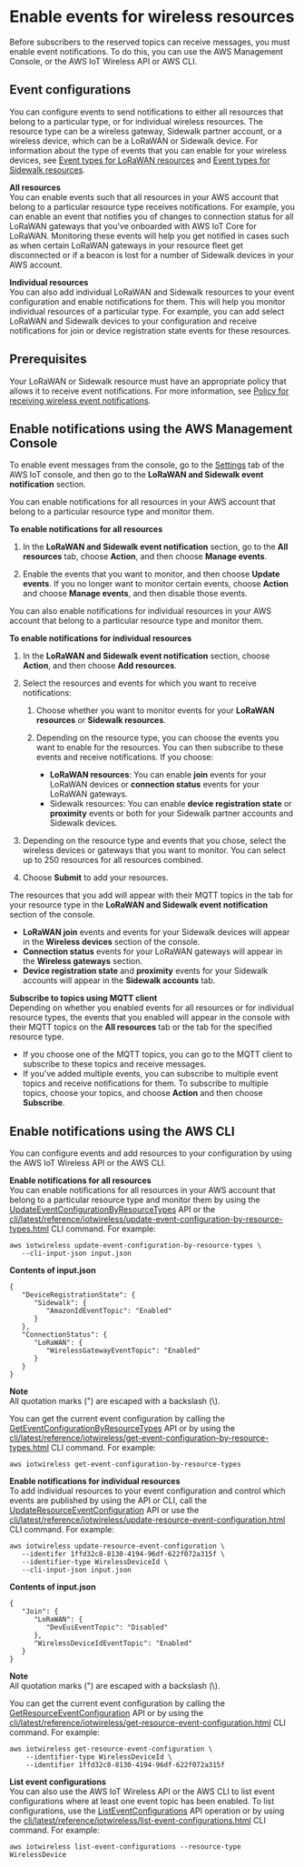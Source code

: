 # Enable events for wireless resources<a name="iot-wireless-control-events"></a>

Before subscribers to the reserved topics can receive messages, you must enable event notifications\. To do this, you can use the AWS Management Console, or the AWS IoT Wireless API or AWS CLI\.

## Event configurations<a name="iot-wireless-control-events-config"></a>

You can configure events to send notifications to either all resources that belong to a particular type, or for individual wireless resources\. The resource type can be a wireless gateway, Sidewalk partner account, or a wireless device, which can be a LoRaWAN or Sidewalk device\. For information about the type of events that you can enable for your wireless devices, see [Event types for LoRaWAN resources](iot-lorawan-events.md#iot-lorawan-event-types) and [Event types for Sidewalk resources](iot-sidewalk-events.md#iot-sidewalk-event-types)\.

**All resources**  
You can enable events such that all resources in your AWS account that belong to a particular resource type receives notifications\. For example, you can enable an event that notifies you of changes to connection status for all LoRaWAN gateways that you've onboarded with AWS IoT Core for LoRaWAN\. Monitoring these events will help you get notified in cases such as when certain LoRaWAN gateways in your resource fleet get disconnected or if a beacon is lost for a number of Sidewalk devices in your AWS account\.

**Individual resources**  
You can also add individual LoRaWAN and Sidewalk resources to your event configuration and enable notifications for them\. This will help you monitor individual resources of a particular type\. For example, you can add select LoRaWAN and Sidewalk devices to your configuration and receive notifications for join or device registration state events for these resources\.

## Prerequisites<a name="iot-wireless-control-events-prereq"></a>

Your LoRaWAN or Sidewalk resource must have an appropriate policy that allows it to receive event notifications\. For more information, see [Policy for receiving wireless event notifications](iot-wireless-event-messages.md#iot-wireless-events-policy)\.

## Enable notifications using the AWS Management Console<a name="iot-wireless-control-events-console"></a>

To enable event messages from the console, go to the [Settings](console.aws.amazon.com/iot/home/settings/) tab of the AWS IoT console, and then go to the **LoRaWAN and Sidewalk event notification** section\. 

You can enable notifications for all resources in your AWS account that belong to a particular resource type and monitor them\.

**To enable notifications for all resources**

1. In the **LoRaWAN and Sidewalk event notification** section, go to the **All resources** tab, choose **Action**, and then choose **Manage events**\.

1. Enable the events that you want to monitor, and then choose **Update events**\. If you no longer want to monitor certain events, choose **Action** and choose **Manage events**, and then disable those events\.

You can also enable notifications for individual resources in your AWS account that belong to a particular resource type and monitor them\.

**To enable notifications for individual resources**

1. In the **LoRaWAN and Sidewalk event notification** section, choose **Action**, and then choose **Add resources**\.

1. Select the resources and events for which you want to receive notifications:

   1. Choose whether you want to monitor events for your **LoRaWAN resources** or **Sidewalk resources**\.

   1. Depending on the resource type, you can choose the events you want to enable for the resources\. You can then subscribe to these events and receive notifications\. If you choose:
      + **LoRaWAN resources**: You can enable **join** events for your LoRaWAN devices or **connection status** events for your LoRaWAN gateways\. 
      + Sidewalk resources: You can enable **device registration state** or **proximity** events or both for your Sidewalk partner accounts and Sidewalk devices\.

1. Depending on the resource type and events that you chose, select the wireless devices or gateways that you want to monitor\. You can select up to 250 resources for all resources combined\. 

1. Choose **Submit** to add your resources\.

The resources that you add will appear with their MQTT topics in the tab for your resource type in the **LoRaWAN and Sidewalk event notification** section of the console\.
+ **LoRaWAN join** events and events for your Sidewalk devices will appear in the **Wireless devices** section of the console\.
+ **Connection status** events for your LoRaWAN gateways will appear in the **Wireless gateways** section\.
+ **Device registration state** and **proximity** events for your Sidewalk accounts will appear in the **Sidewalk accounts** tab\.

**Subscribe to topics using MQTT client**  
Depending on whether you enabled events for all resources or for individual resource types, the events that you enabled will appear in the console with their MQTT topics on the **All resources** tab or the tab for the specified resource type\.
+ If you choose one of the MQTT topics, you can go to the MQTT client to subscribe to these topics and receive messages\.
+ If you've added multiple events, you can subscribe to multiple event topics and receive notifications for them\. To subscribe to multiple topics, choose your topics, and choose **Action** and then choose **Subscribe**\.

## Enable notifications using the AWS CLI<a name="iot-wireless-control-events-cli"></a>

You can configure events and add resources to your configuration by using the AWS IoT Wireless API or the AWS CLI\.

**Enable notifications for all resources**  
You can enable notifications for all resources in your AWS account that belong to a particular resource type and monitor them by using the [UpdateEventConfigurationByResourceTypes](https://docs.aws.amazon.com/iot-wireless/2020-11-22/apireference/API_UpdateResourceEventConfiguration.html) API or the [cli/latest/reference/iotwireless/update-event-configuration-by-resource-types.html](cli/latest/reference/iotwireless/update-event-configuration-by-resource-types.html) CLI command\. For example:

```
aws iotwireless update-event-configuration-by-resource-types \ 
   --cli-input-json input.json
```

**Contents of input\.json**

```
{   
   "DeviceRegistrationState": { 
      "Sidewalk": { 
         "AmazonIdEventTopic": "Enabled"
      }
   },
   "ConnectionStatus": { 
      "LoRaWAN": { 
         "WirelessGatewayEventTopic": "Enabled"
      }
   }
}
```

**Note**  
All quotation marks \("\) are escaped with a backslash \(\\\)\.

You can get the current event configuration by calling the [GetEventConfigurationByResourceTypes](https://docs.aws.amazon.com/iot-wireless/2020-11-22/apireference/API_GetResourceEventConfiguration.html) API or by using the [cli/latest/reference/iotwireless/get-event-configuration-by-resource-types.html](cli/latest/reference/iotwireless/get-event-configuration-by-resource-types.html) CLI command\. For example:

```
aws iotwireless get-event-configuration-by-resource-types
```

**Enable notifications for individual resources**  
To add individual resources to your event configuration and control which events are published by using the API or CLI, call the [UpdateResourceEventConfiguration](https://docs.aws.amazon.com/iot-wireless/2020-11-22/apireference/API_UpdateResourceEventConfiguration.html) API or use the [cli/latest/reference/iotwireless/update-resource-event-configuration.html](cli/latest/reference/iotwireless/update-resource-event-configuration.html) CLI command\. For example:

```
aws iotwireless update-resource-event-configuration \ 
   --identifer 1ffd32c8-8130-4194-96df-622f072a315f \ 
   --identifier-type WirelessDeviceId \ 
   --cli-input-json input.json
```

**Contents of input\.json**

```
{  
   "Join": { 
      "LoRaWAN": { 
         "DevEuiEventTopic": "Disabled"
      },
      "WirelessDeviceIdEventTopic": "Enabled"
   }
}
```

**Note**  
All quotation marks \("\) are escaped with a backslash \(\\\)\.

You can get the current event configuration by calling the [GetResourceEventConfiguration](https://docs.aws.amazon.com/iot-wireless/2020-11-22/apireference/API_GetResourceEventConfiguration.html) API or by using the [cli/latest/reference/iotwireless/get-resource-event-configuration.html](cli/latest/reference/iotwireless/get-resource-event-configuration.html) CLI command\. For example:

```
aws iotwireless get-resource-event-configuration \ 
    --identifier-type WirelessDeviceId \ 
    --identifier 1ffd32c8-8130-4194-96df-622f072a315f
```

**List event configurations**  
You can also use the AWS IoT Wireless API or the AWS CLI to list event configurations where at least one event topic has been enabled\. To list configurations, use the [ListEventConfigurations](https://docs.aws.amazon.com/iot-wireless/2020-11-22/apireference/API_ListEventConfigurations.html) API operation or by using the [cli/latest/reference/iotwireless/list-event-configurations.html](cli/latest/reference/iotwireless/list-event-configurations.html) CLI command\. For example:

```
aws iotwireless list-event-configurations --resource-type WirelessDevice
```